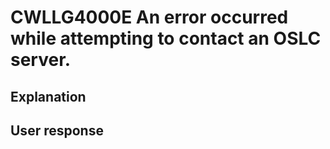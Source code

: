 # CWLLG4000E An error occurred while attempting to contact an OSLC server.

## Explanation

## User response